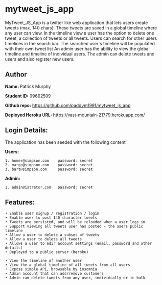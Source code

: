 # mytweet_js_app

MyTweet_JS_App is a twitter like web application that lets users create tweets (max. 140 chars). 
These tweets are saved in a global timeline where any user can view. In the timeline view a user has the option to delete one tweet, 
a collection of tweets or all tweets.
Users can search for other users timelines in the search bar. The searched user's timeline will be populated with their own tweet list
An admin user has the ability to view the global timeline and timeline of individual users. The admin can delete tweets and users and 
also register new users.

## Author 

**Name:** Patrick Murphy

**Student ID:** 09692509

**Github repo:** https://github.com/paddym1991/mytweet_js_app 

**Deployed Heroku URL:** https://vast-mountain-21779.herokuapp.com/

## Login Details:

The application has been seeded with the following content

**Users:**

    1. homer@simpson.com    password: secret
    2. marge@simpson.com    password: secret
    3. bart@simpson.com     password: secret
    

**Admin:**
    
    1. admin@istrator.com   password: secret

## Features:

```
• Enable user signup / registration / login
• Enable user to post 140 character tweets
• Tweets are persisted, and will be reloaded when a user logs in
• Support viewing all tweets user has posted - the users public timeline
• Allow a user to delete a subset of tweets
• Allow a user to delete all tweets
• Allows a user to edir account settings (email, password and other details)
• Deployed to a public server (heroku)

• View the timeline of another user
• View the a global timeline of all tweets from all users
• Expose simple API, browsable by insomnia
• Admin account that can add/remove customers
• Admin can delete tweets from any user, individually or in bulk
```
